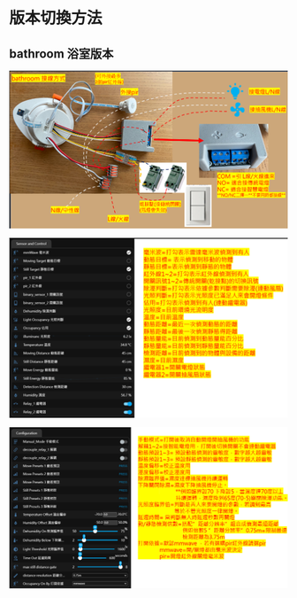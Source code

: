 # 版本切換方法

## bathroom 浴室版本

![Mosquitto_broker](/auto_space/image/110516.png)


![Mosquitto_broker](/auto_space/image/174823.png)


![Mosquitto_broker](/auto_space/image/175518.png)


